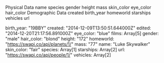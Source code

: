 

Physical Data
  name
  species
  gender
  height
  mass
  skin_color
  eye_color
  hair_color
Demographic Data
  created
  birth_year
homeworld
starships
vehicles
url

birth_year:
"19BBY"
created:
"2014-12-09T13:50:51.644000Z"
edited:
"2014-12-20T21:17:56.891000Z"
eye_color:
"blue"
films:
Array[5]
gender:
"male"
hair_color:
"blond"
height:
"172"
homeworld:
"https://swapi.co/api/planets/1/"
mass:
"77"
name:
"Luke Skywalker"
skin_color:
"fair"
species:
Array[1]
starships:
Array[2]
url:
"https://swapi.co/api/people/1/"
vehicles:
Array[2]

